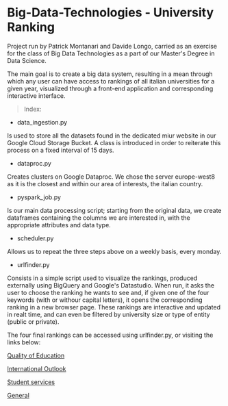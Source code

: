 # Big-Data-Technologies - University Ranking

Project run by Patrick Montanari and Davide Longo, carried as an exercise for the class of Big Data Technologies as a part of our Master's Degree in Data Science.

The main goal is to create a big data system, resulting in a mean through which any user can have access to rankings of all italian universities for a given year, visualized through a front-end application and corresponding interactive interface.

> Index:

- data_ingestion.py

Is used to store all the datasets found in the dedicated miur website in our Google Cloud Storage Bucket. 
A class is introduced in order to reiterate this process on a fixed interval of 15 days.

- dataproc.py

Creates clusters on Google Dataproc. We chose the server europe-west8 as it is the closest and within our area of interests, the italian country.


- pyspark_job.py

Is our main data processing script; starting from the original data, we create dataframes containing the columns we are interested in, with the appropriate attributes and data type.

- scheduler.py

Allows us to repeat the three steps above on a weekly basis, every monday.

- urlfinder.py 

Consists in a simple script used to visualize the rankings, produced externally using BigQuery and Google's Datastudio. 
When run, it asks the user to choose the ranking he wants to see and, if given one of the four keywords (with or withour capital letters), it opens the corresponding ranking in a new browser page. These rankings are interactive and updated in realt time, and can even be filtered by university size or type of entity (public or private).


The four final rankings can be accessed using urlfinder.py, or visiting the links below:

[Quality of Education](https://datastudio.google.com/reporting/f0250ab0-d94f-4cb4-b2e1-66198b98ff7b)

[International Outlook](https://datastudio.google.com/reporting/c0912393-9e85-4097-a7cc-94a0ea40cd6a)

[Student services](https://datastudio.google.com/reporting/99d44256-d1e6-432a-aea0-bc86dace4c90)

[General](https://datastudio.google.com/reporting/08e06bfa-aec0-474b-8998-15791b4140ac)
